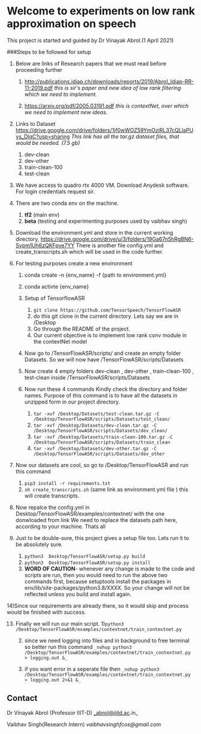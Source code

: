 # Welcome to experiments on low rank approximation on speech 
This project is started and guided by Dr Vinayak Abrol.(1 April 2021) 

###Steps to be followed for setup 

1) Below are links of Research papers that we must read before proceeding further 
    1) http://publications.idiap.ch/downloads/reports/2019/Abrol_Idiap-RR-11-2019.pdf
        _this is sir's paper and new idea of low rank filtering which we need to implement._
    
    2) https://arxiv.org/pdf/2005.03191.pdf  _this is contextNet, over which we need to implement new ideas._
    
2) Links to Dataset  https://drive.google.com/drive/folders/1jf0wWOZ59YmOziRL37cQLlaPUys_DlqC?usp=sharing 
_This link has all the tar.gz dataset files, that would be needed. (7.5 gb)_
    1) dev-clean
    2) dev-other
    3) train-clean-100
    4) test-clean
    
3) We have access to quadro rtx 4000 VM. Download Anydesk software. For login credentials request sir.
    
4) There are two conda env on the machine. 
    1) **tf2**  (main env)
    2) **beta** (testing and experimenting purposes used by vaibhav singh)
    
5) Download the environment.yml and store in the current working directory, https://drive.google.com/drive/u/3/folders/19Ga67n5hRgBN6-Svpm1Uh6zQKFpye7YY
There is another file config.yml and create_transcripts.sh which will be used in the code further.  

6) For testing purposes create a new environment
    1) conda create -n {env_name} -f {path to environment.yml}
    2) conda activte {env_name}
    3) Setup of TensorflowASR 
        1) `git clone https://github.com/TensorSpeech/TensorFlowASR`
        2) do this git clone in the current directory. Lets say we are in /Desktop 
        3) Go through the README of the project. 
        4) Our current objective is to implement low rank conv module in the contextNet model
    
    4) Now go to /TensorFlowASR/scripts/ and create an empty folder Datasets. So we will now have /TensorFlowASR/scripts/Datasets
    5) Now create 4 empty folders dev-clean , dev-other , train-clean-100 , test-clean inside /TensorFlowASR/scripts/Datasets 
    6) Now run these 4 commands 
        Kindly check the directory and folder names. Purpose of this command is to have all the datasets in unzipped form in our project directory. 
        1) `tar -xvf /Desktop/Datasets/test-clean.tar.gz -C /Desktop/TensorFlowASR/scripts/Datasets/test_clean/`
        2) `tar -xvf /Desktop/Datasets/dev-clean.tar.gz -C /Desktop/TensorFlowASR/scripts/Datasets/dev_clean/`
        3) `tar -xvf /Desktop/Datasets/train-clean-100.tar.gz -C /Desktop/TensorFlowASR/scripts/Datasets/train_clean`
        4) `tar -xvf /Desktop/Datasets/dev-other.tar.gz -C /Desktop/TensorFlowASR/scripts/Datasets/dev_other`
        
7) Now our datasets are cool, so go to /Desktop/TensorFlowASR and run this command
    1) `pip3 install -r requirements.txt` 
    2) `sh create_transcripts.sh` (same link as environment.yml file )
    this will create transcripts. 

11) Now repalce the config.yml in Desktop/TensorFlowASR/examples/contextnet/ with the one donwloaded from link
We need to replace the datasets path here, according to your machine. Thats all

12) Just to be double-sure, this project gives a setup file too. Lets run it to be absolutely sure. 
    1) `python3  Desktop/TensorFlowASR/setup.py build`
    2) `python3  Desktop/TensorFlowASR/setup.py install`
    3) **WORD OF CAUTION**- whenever any change is made to the code and scripts are run, then you would need to run the above two commands first, because setuptools install
    the packages in env/lib/site-packages/python3.8/XXXX. So your change will not be reflected unless you build and install again. 

14)Since our requirements are already there, so it would skip and process would be finished with success.

13) Finally we will run our main script.
    1)`python3 /Desktop/TensorFlowASR/examples/contextnet/train_contextnet.py`
    
    2) since we need logging into files and in background to free terminal so better run this command
     `_nohup python3 /Desktop/TensorFlowASR/examples/contextnet/train_contextnet.py > logging.out &_`
     
    3) if you want error in a seperate file then 
         `_nohup python3 /Desktop/TensorFlowASR/examples/contextnet/train_contextnet.py > logging.out 2>&1 &_`


## Contact

Dr Vinayak Abrol (Professor IIIT-D) _abrol@iiitd.ac.in_


Vaibhav Singh(Research Intern) _vaibhavsinghfcos@gmail.com_
